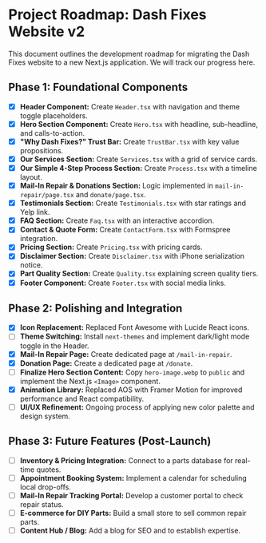 # Project Roadmap: Dash Fixes Website v2

This document outlines the development roadmap for migrating the Dash Fixes website to a new Next.js application. We will track our progress here.

## Phase 1: Foundational Components

- [x] **Header Component:** Create `Header.tsx` with navigation and theme toggle placeholders.
- [x] **Hero Section Component:** Create `Hero.tsx` with headline, sub-headline, and calls-to-action.
- [x] **"Why Dash Fixes?" Trust Bar:** Create `TrustBar.tsx` with key value propositions.
- [x] **Our Services Section:** Create `Services.tsx` with a grid of service cards.
- [x] **Our Simple 4-Step Process Section:** Create `Process.tsx` with a timeline layout.
- [x] **Mail-In Repair & Donations Section:** Logic implemented in `mail-in-repair/page.tsx` and `donate/page.tsx`.
- [x] **Testimonials Section:** Create `Testimonials.tsx` with star ratings and Yelp link.
- [x] **FAQ Section:** Create `Faq.tsx` with an interactive accordion.
- [x] **Contact & Quote Form:** Create `ContactForm.tsx` with Formspree integration.
- [x] **Pricing Section:** Create `Pricing.tsx` with pricing cards.
- [x] **Disclaimer Section:** Create `Disclaimer.tsx` with iPhone serialization notice.
- [x] **Part Quality Section:** Create `Quality.tsx` explaining screen quality tiers.
- [x] **Footer Component:** Create `Footer.tsx` with social media links.

## Phase 2: Polishing and Integration

- [x] **Icon Replacement:** Replaced Font Awesome with Lucide React icons.
- [ ] **Theme Switching:** Install `next-themes` and implement dark/light mode toggle in the Header.
- [x] **Mail-In Repair Page:** Create dedicated page at `/mail-in-repair`.
- [x] **Donation Page:** Create a dedicated page at `/donate`.
- [ ] **Finalize Hero Section Content:** Copy `hero-image.webp` to `public` and implement the Next.js `<Image>` component.
- [x] **Animation Library:** Replaced AOS with Framer Motion for improved performance and React compatibility.
- [ ] **UI/UX Refinement:** Ongoing process of applying new color palette and design system.

## Phase 3: Future Features (Post-Launch)

- [ ] **Inventory & Pricing Integration:** Connect to a parts database for real-time quotes.
- [ ] **Appointment Booking System:** Implement a calendar for scheduling local drop-offs.
- [ ] **Mail-In Repair Tracking Portal:** Develop a customer portal to check repair status.
- [ ] **E-commerce for DIY Parts:** Build a small store to sell common repair parts.
- [ ] **Content Hub / Blog:** Add a blog for SEO and to establish expertise.
